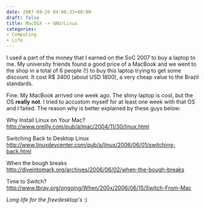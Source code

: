 ```yaml
---
date: 2007-09-26 04:06:33+00:00
draft: false
title: MacOSX -> GNU/Linux
categories:
- Computing
- Life
---
```


I used a part of the money that I earned on the SoC 2007 to buy a laptop to me. My university friends found a good price of a MacBook and we went to the shop in a total of 6 people (!) to buy this laptop trying to get some discount. It cost R$ 3400 (about USD 1800), a very cheap value to the Brazil standards.

Fine. My MacBook arrived one week ago. The shiny laptop is cool, but the OS **really** **not**. I tried to accustom myself for at least one week with that OS and I failed. The reason why is better explained by these guys below:

Why Install Linux on Your Mac?
http://www.oreilly.com/pub/a/mac/2004/11/30/linux.html

Switching Back to Desktop Linux
http://www.linuxdevcenter.com/pub/a/linux/2006/06/01/switching-back.html

When the bough breaks
http://diveintomark.org/archives/2006/06/02/when-the-bough-breaks

Time to Switch?
http://www.tbray.org/ongoing/When/200x/2006/06/15/Switch-From-Mac

_Long life for the freedesktop's_ :)
